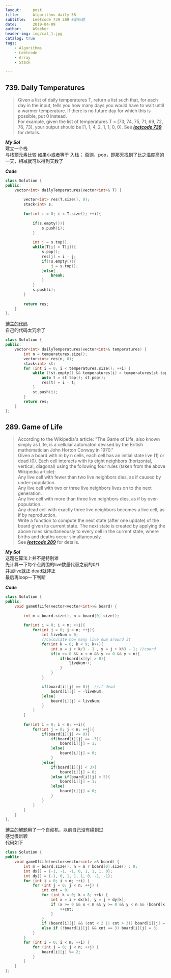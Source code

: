 ```yaml
---
layout:     post
title:      Algorithms daily 38
subtitle:   Leetcode 739 289 #副标题
date:       2019-04-09
author:     ASeeker
header-img: img/cat_1.jpg
catalog: true
tags:
    - Algorithms
    - Leetcode
    - Array
    - Stack
    
---
```


## 739. Daily Temperatures
>Given a list of daily temperatures T, return a list such that, for each day in the input, tells you how many days you would have to wait until a warmer temperature. If there is no future day for which this is possible, put 0 instead.  
For example, given the list of temperatures T = [73, 74, 75, 71, 69, 72, 76, 73], your output should be [1, 1, 4, 2, 1, 1, 0, 0].
>See [***leetcode 739***][ref1] for details.   

[ref1]:https://leetcode.com/problems/daily-temperatures/


***My Sol***  
建立一个栈  
与栈顶元素比较 如果小或者等于 入栈； 否则，pop，即那天找到了比之温度高的一天，相减就可以得到天数了


***Code***

```cpp
class Solution {
public:
    vector<int> dailyTemperatures(vector<int>& T) {
        
        vector<int> res(T.size(), 0);
        stack<int> s;
        
        for(int i = 0; i < T.size(); ++i){
            
            if(s.empty()){
                s.push(i);
            }
            
            int j = s.top();
            while(T[i] > T[j]){
                s.pop();
                res[j] = i - j;
                if(!s.empty()){
                    j = s.top();
                }else{
                    break;
                }
            }
            s.push(i);
        }
        
        return res;
    }
};
```


[博主的代码][ref2]  
自己的代码太冗余了

[ref2]:http://www.cnblogs.com/grandyang/p/8097513.html

```cpp
class Solution {
public:
    vector<int> dailyTemperatures(vector<int>& temperatures) {
        int n = temperatures.size();
        vector<int> res(n, 0);
        stack<int> st;
        for (int i = 0; i < temperatures.size(); ++i) {
            while (!st.empty() && temperatures[i] > temperatures[st.top()]) {
                auto t = st.top(); st.pop();
                res[t] = i - t;
            }
            st.push(i);
        }
        return res;
    }
};
```

## 289. Game of Life
>According to the Wikipedia's article: "The Game of Life, also known simply as Life, is a cellular automaton devised by the British mathematician John Horton Conway in 1970."  
Given a board with m by n cells, each cell has an initial state live (1) or dead (0). Each cell interacts with its eight neighbors (horizontal, vertical, diagonal) using the following four rules (taken from the above Wikipedia article):  
Any live cell with fewer than two live neighbors dies, as if caused by under-population.  
Any live cell with two or three live neighbors lives on to the next generation.  
Any live cell with more than three live neighbors dies, as if by over-population..  
Any dead cell with exactly three live neighbors becomes a live cell, as if by reproduction.  
Write a function to compute the next state (after one update) of the board given its current state. The next state is created by applying the above rules simultaneously to every cell in the current state, where births and deaths occur simultaneously.  
>See [***leetcode 289***][ref3] for details.   

[ref3]:https://leetcode.com/problems/game-of-life/


***My Sol***  
这题在算法上并不是特别难    
先计算一下每个点周围的live数量代替之前的0/1  
并且live就正 dead就非正  
最后再loop一下判断

***Code***


```cpp
class Solution {
public:
    void gameOfLife(vector<vector<int>>& board) {
        
        int m = board.size(), n = board[0].size();
        
        for(int i = 0; i < m; ++i){
            for(int j = 0; j < n; ++j){
                int liveNum = 0; 
                //calculate how many live num around it
                for(int k = 0; k < 9; k++){
                    int x = i + k/3 - 1 , y = j + k%3 - 1; //coord
                    if(x >= 0 && x < m && y >= 0 && y < n){
                        if(board[x][y] > 0){
                            liveNum++;
                        }
                    }
                }

                if(board[i][j] == 0){  //if dead 
                    board[i][j] = -liveNum;
                }else{
                    board[i][j] = liveNum;
                } 
            }
        }
    
        for(int i = 0; i < m; ++i){
            for(int j = 0; j < n; ++j){
                if(board[i][j] <= 0){
                    if(board[i][j] == -3){
                        board[i][j] = 1;
                    }else{
                        board[i][j] = 0;
                    }
                }else{
                    if(board[i][j] < 3){
                        board[i][j] = 0;
                    }else if(board[i][j] < 5){
                        board[i][j] = 1;
                    }else{
                        board[i][j] = 0;
                    }
                }
            }
        }
    }
};
```

[博主的解题][ref4]用了一个自动机，以前自己没有碰到过  
感觉很新颖  
代码如下


[ref4]:http://www.cnblogs.com/grandyang/p/4854466.html


```cpp
class Solution {
public:
    void gameOfLife(vector<vector<int> >& board) {
        int m = board.size(), n = m ? board[0].size() : 0;
        int dx[] = {-1, -1, -1, 0, 1, 1, 1, 0};
        int dy[] = {-1, 0, 1, 1, 1, 0, -1, -1};
        for (int i = 0; i < m; ++i) {
            for (int j = 0; j < n; ++j) {
                int cnt = 0;
                for (int k = 0; k < 8; ++k) {
                    int x = i + dx[k], y = j + dy[k];
                    if (x >= 0 && x < m && y >= 0 && y < n && (board[x][y] == 1 || board[x][y] == 2)) {
                        ++cnt;
                    }
                }
                if (board[i][j] && (cnt < 2 || cnt > 3)) board[i][j] = 2;
                else if (!board[i][j] && cnt == 3) board[i][j] = 3;
            }
        }
        for (int i = 0; i < m; ++i) {
            for (int j = 0; j < n; ++j) {
                board[i][j] %= 2;
            }
        }
    }
};
```
